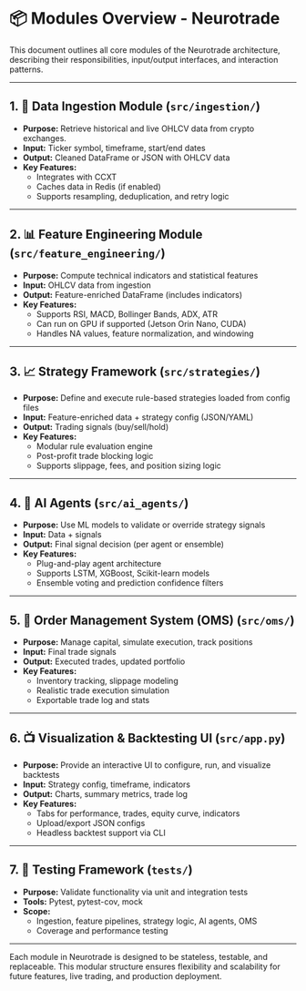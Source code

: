 # 📦 Modules Overview - Neurotrade

This document outlines all core modules of the Neurotrade architecture, describing their responsibilities, input/output interfaces, and interaction patterns.

---

## 1. 📨 Data Ingestion Module (`src/ingestion/`)
- **Purpose:** Retrieve historical and live OHLCV data from crypto exchanges.
- **Input:** Ticker symbol, timeframe, start/end dates
- **Output:** Cleaned DataFrame or JSON with OHLCV data
- **Key Features:**
  - Integrates with CCXT
  - Caches data in Redis (if enabled)
  - Supports resampling, deduplication, and retry logic

---

## 2. 📊 Feature Engineering Module (`src/feature_engineering/`)
- **Purpose:** Compute technical indicators and statistical features
- **Input:** OHLCV data from ingestion
- **Output:** Feature-enriched DataFrame (includes indicators)
- **Key Features:**
  - Supports RSI, MACD, Bollinger Bands, ADX, ATR
  - Can run on GPU if supported (Jetson Orin Nano, CUDA)
  - Handles NA values, feature normalization, and windowing

---

## 3. 📈 Strategy Framework (`src/strategies/`)
- **Purpose:** Define and execute rule-based strategies loaded from config files
- **Input:** Feature-enriched data + strategy config (JSON/YAML)
- **Output:** Trading signals (buy/sell/hold)
- **Key Features:**
  - Modular rule evaluation engine
  - Post-profit trade blocking logic
  - Supports slippage, fees, and position sizing logic

---

## 4. 🧠 AI Agents (`src/ai_agents/`)
- **Purpose:** Use ML models to validate or override strategy signals
- **Input:** Data + signals
- **Output:** Final signal decision (per agent or ensemble)
- **Key Features:**
  - Plug-and-play agent architecture
  - Supports LSTM, XGBoost, Scikit-learn models
  - Ensemble voting and prediction confidence filters

---

## 5. 🧾 Order Management System (OMS) (`src/oms/`)
- **Purpose:** Manage capital, simulate execution, track positions
- **Input:** Final trade signals
- **Output:** Executed trades, updated portfolio
- **Key Features:**
  - Inventory tracking, slippage modeling
  - Realistic trade execution simulation
  - Exportable trade log and stats

---

## 6. 📺 Visualization & Backtesting UI (`src/app.py`)
- **Purpose:** Provide an interactive UI to configure, run, and visualize backtests
- **Input:** Strategy config, timeframe, indicators
- **Output:** Charts, summary metrics, trade log
- **Key Features:**
  - Tabs for performance, trades, equity curve, indicators
  - Upload/export JSON configs
  - Headless backtest support via CLI

---

## 7. 🧪 Testing Framework (`tests/`)
- **Purpose:** Validate functionality via unit and integration tests
- **Tools:** Pytest, pytest-cov, mock
- **Scope:**
  - Ingestion, feature pipelines, strategy logic, AI agents, OMS
  - Coverage and performance testing

---

Each module in Neurotrade is designed to be stateless, testable, and replaceable. This modular structure ensures flexibility and scalability for future features, live trading, and production deployment.

